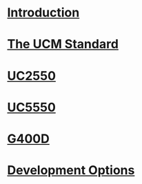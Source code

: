 # [Introduction](intro.md)
# [The UCM Standard](standard.md)
# [UC2550](uc2550.md)
# [UC5550](uc5550.md)
# [G400D](g400d.md)
# [Development Options](development-options.md)

